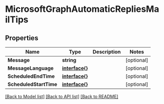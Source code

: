 # MicrosoftGraphAutomaticRepliesMailTips

## Properties

Name | Type | Description | Notes
------------ | ------------- | ------------- | -------------
**Message** | **string** |  | [optional] 
**MessageLanguage** | [**interface{}**](.md) |  | [optional] 
**ScheduledEndTime** | [**interface{}**](.md) |  | [optional] 
**ScheduledStartTime** | [**interface{}**](.md) |  | [optional] 

[[Back to Model list]](../README.md#documentation-for-models) [[Back to API list]](../README.md#documentation-for-api-endpoints) [[Back to README]](../README.md)


